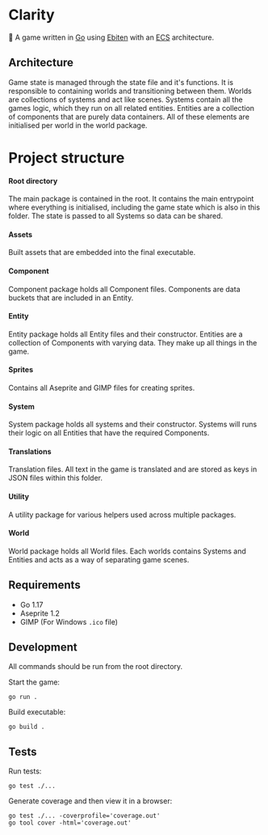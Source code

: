 # Clarity

🌿 A game written in [Go](https://golang.org) using [Ebiten](https://ebiten.org) with an [ECS](https://en.wikipedia.org/wiki/Entity_component_system) architecture.

## Architecture

Game state is managed through the state file and it's functions. It is responsible to containing worlds and transitioning between them. Worlds are collections of systems and act like scenes. Systems contain all the games logic, which they run on all related entities. Entities are a collection of components that are purely data containers. All of these elements are initialised per world in the world package.

# Project structure

#### Root directory
The main package is contained in the root. It contains the main entrypoint where everything is initialised, including the game state which is also in this folder. The state is passed to all Systems so data can be shared.

#### Assets
Built assets that are embedded into the final executable.

#### Component
Component package holds all Component files. Components are data buckets that are included in an Entity.

#### Entity
Entity package holds all Entity files and their constructor. Entities are a collection of Components with varying data. They make up all things in the game.

#### Sprites
Contains all Aseprite and GIMP files for creating sprites.

#### System
System package holds all systems and their constructor. Systems will runs their logic on all Entities that have the required Components.

#### Translations
Translation files. All text in the game is translated and are stored as keys in JSON files within this folder.

#### Utility
A utility package for various helpers used across multiple packages.

#### World
World package holds all World files. Each worlds contains Systems and Entities and acts as a way of separating game scenes.

## Requirements

- Go 1.17
- Aseprite 1.2
- GIMP (For Windows `.ico` file)

## Development

All commands should be run from the root directory.

Start the game:
```
go run .
```

Build executable:
```
go build .
```

## Tests

Run tests:
```
go test ./...
```

Generate coverage and then view it in a browser:
```
go test ./... -coverprofile='coverage.out'
go tool cover -html='coverage.out'
```

